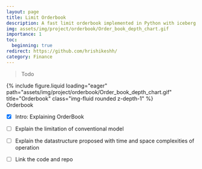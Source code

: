 ```yaml
---
layout: page
title: Limit Orderbook
description: A fast limit orderbook implemented in Python with iceberg functionality. 
img: assets/img/project/orderbook/Order_book_depth_chart.gif
importance: 1
toc:
  beginning: true
redirect: https://github.com/hrishikeshh/
category: Finance
---
```



> Todo

<div class="row">
    <div class="col-sm mt-3 mt-md-0">
        {% include figure.liquid loading="eager" path="assets/img/project/orderbook/Order_book_depth_chart.gif" title="Orderbook" class="img-fluid rounded z-depth-1" %}
    </div>
</div>
<div class="caption">
    Orderbook
</div>


- [x] Intro: Explaining OrderBook 
- [ ] Explain the limitation of conventional model 
- [ ] Explain the datastructure proposed with time and space complexities of operation
- [ ] Link the code and repo



